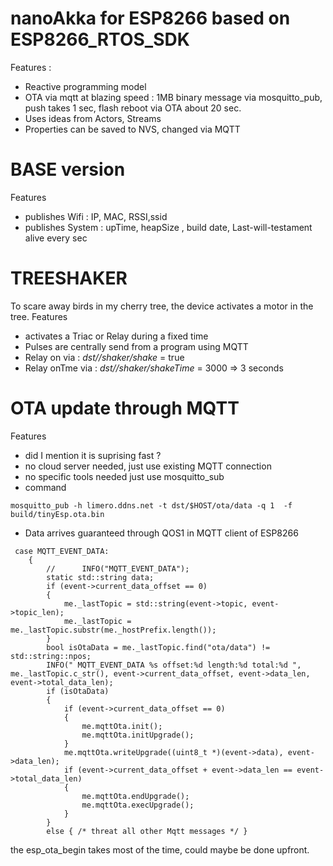 # nanoAkka for ESP8266 based on ESP8266_RTOS_SDK
Features :
- Reactive programming model
- OTA via mqtt at blazing speed : 1MB binary message via mosquitto_pub, push takes 1 sec, flash reboot via OTA about 20 sec. 
- Uses ideas from Actors, Streams
- Properties can be saved to NVS, changed via MQTT 
# BASE version
Features 
- publishes Wifi : IP, MAC, RSSI,ssid 
- publishes System : upTime, heapSize , build date, Last-will-testament alive every sec
# TREESHAKER 
To scare away birds in my cherry tree, the device activates a motor in the tree.
Features 
- activates a Triac or Relay during a fixed time
- Pulses are centrally send from a program using MQTT
- Relay on via : *dst/<host>/shaker/shake* = true
- Relay onTme via : *dst/<host>/shaker/shakeTime* = 3000 => 3 seconds 
# OTA update through MQTT
Features 
- did I mention it is suprising fast ?
- no cloud server needed, just use existing MQTT connection
- no specific tools needed just use mosquitto_sub
- command 
```
mosquitto_pub -h limero.ddns.net -t dst/$HOST/ota/data -q 1  -f build/tinyEsp.ota.bin
```
- Data arrives guaranteed through QOS1 in MQTT client of ESP8266
```
 case MQTT_EVENT_DATA:
    {
        //		INFO("MQTT_EVENT_DATA");
        static std::string data;
        if (event->current_data_offset == 0)
        {
            me._lastTopic = std::string(event->topic, event->topic_len);
            me._lastTopic = me._lastTopic.substr(me._hostPrefix.length());
        }
        bool isOtaData = me._lastTopic.find("ota/data") != std::string::npos;
        INFO(" MQTT_EVENT_DATA %s offset:%d length:%d total:%d ", me._lastTopic.c_str(), event->current_data_offset, event->data_len, event->total_data_len);
        if (isOtaData)
        {
            if (event->current_data_offset == 0)
            {
                me.mqttOta.init();
                me.mqttOta.initUpgrade();
            }
            me.mqttOta.writeUpgrade((uint8_t *)(event->data), event->data_len);
            if (event->current_data_offset + event->data_len == event->total_data_len)
            {
                me.mqttOta.endUpgrade();
                me.mqttOta.execUpgrade();
            }
        }
        else { /* threat all other Mqtt messages */ }
```
the esp_ota_begin takes most of the time, could maybe be done upfront. 